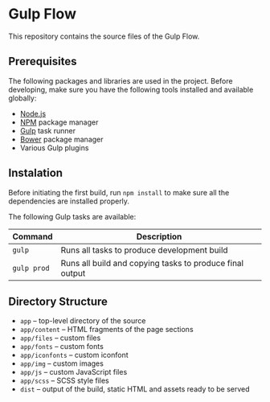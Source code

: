 Gulp Flow
====================================

This repository contains the source files of the Gulp Flow.


## Prerequisites

The following packages and libraries are used in the project. 
Before developing, make sure you have the following tools installed and available globally:

* [Node.js](http://nodejs.org)
* [NPM](http://npmjs.com) package manager
* [Gulp](http://gulpjs.com) task runner
* [Bower](http://bower.io) package manager
* Various Gulp plugins


## Instalation

Before initiating the first build, run `npm install` to make sure all the dependencies are installed properly.

The following Gulp tasks are available:

| Command             | Description                                                 |
|---------------------|-------------------------------------------------------------|
| `gulp`              | Runs all tasks to produce development build                 |
| `gulp prod`         | Runs all build and copying tasks to produce final output    |


## Directory Structure

* `app` – top-level directory of the source 
* `app/content` – HTML fragments of the page sections 
* `app/files` – custom files 
* `app/fonts` – custom fonts 
* `app/iconfonts` – custom iconfont 
* `app/img` – custom images 
* `app/js` – custom JavaScript files 
* `app/scss` – SCSS style files 
* `dist` – output of the build, static HTML and assets ready to be served 